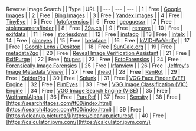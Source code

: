 Reverse Image Search
|     | Type   | URL |
| --- | --- | --- |
| 1 | Free |  [Google Images](https://images.google.com/) |
| 2 | Free |  [Bing Images](https://www.bing.com/images) |
| 3 | Free |  [Yandex Images](https://yandex.com/images/) |
| 4 | Free |  [TinyEye](https://www.tineye.com/) |
| 5 | Free |  [fotoforensics](https://fotoforensics.com/) |
| 6 | Free |  [geoguessr](https://www.geoguessr.com/) |
| 7 | Free |  [stolencamerafinder](https://www.stolencamerafinder.com/) |
| 8 | Free |  [29a.ch](https://29a.ch/photo-forensics/) |
| 9 | Free |  [remove](https://www.remove.bg/) |
| 10 | Free |  [exifdata](http://exifdata.com/) |
| 11 | Free |  [storiesdown](https://storiesdown.com/) |
| 12 | Free |  [instadp](https://www.instadp.com/) |
| 13 | Free |  [intelx](https://intelx.io/tools?tab=image) |
| 14 | Free |  [pimeyes](https://pimeyes.com/en) |
| 15 | Free |  [betaface](https://betaface.com/) |
| 16 | Free |  [InVID-WeVerify](https://www.invid-project.eu/) |
| 17 | Free |  [Google Lens / Desktop](https://lens.google.com/search?p=) |
| 18 | Free |  [SunCalc.org](http://suncalc.org/) |
| 19 | Free |  [metadata2go](https://www.metadata2go.com/) |
| 20 | Free |  [Reveal Image Verification Assistant](http://reveal-mklab.iti.gr/reveal/index.html) |
| 21 | Free |  [ExifPurge](http://www.exifpurge.com/) |
| 22 | Free |  [fdupes](https://github.com/adrianlopezroche/fdupes) |
| 23 | Free |  [FotoForensics](http://fotoforensics.com/) |
| 24 | Free |  [Forensically Image Forensics](http://29a.ch/photo-forensics/#level-sweep) |
| 25 | Free |  [Irfanview](http://irfanview.com/) |
| 26 | Free |  [Jeffrey's Image Metadata Viewer](http://exif.regex.info/exif.cgi) |
| 27 | Free |  [jhead](https://www.sentex.ca/~mwandel/jhead/) |
| 28 | Free |  [RenRot](https://github.com/andy-shev/RenRot) |
| 29 | Free |  [SpiderPig](http://github.com/hatlord/Spiderpig) |
| 30 | Free |  [Splunk](http://blog.sweepatic.com/metadata-hackers-best-friend) |
| 31 | Free |  [VGG Face Finder (VFF) Engine](http://robots.ox.ac.uk/~vgg/software/vff/) |
| 32 | Free |  [PimEyes](https://pimeyes.com/en) |
| 33 | Free |  [VGG Image Classification (VIC) Engine](http://www.robots.ox.ac.uk/~vgg/software/vic/) |
| 34 | Free |  [VGG Image Search Engine (VISE)](http://robots.ox.ac.uk/~vgg/software/vise) |
| 35 | Free |  [Wolfram|Alpha](http://wolframalpha.com/) |
| 36 | Free |  [PureRef](https://www.pureref.com/index.php) |
| 37 | Free |  [Sensity](https://platform.sensity.ai/deepfake-detection) |
| 38 | Free |  [https://search4faces.com/tt00/index.html](https://search4faces.com/tt00/index.html) |
| 39 | Free |  [https://cleanup.pictures/](https://cleanup.pictures/) |
| 40 | Free |  [https://calculator.ipvm.com/](https://calculator.ipvm.com/)
